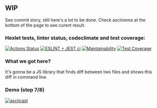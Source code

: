 ## WIP
See commit story, still here's a lot to be done. Check asciinema at the bottom of the page to see curent result.

### Hexlet tests, linter status, codeclimate and test coverage:
[![Actions Status](https://github.com/ilyavazhenin/frontend-project-46/workflows/hexlet-check/badge.svg)](https://github.com/ilyavazhenin/frontend-project-46/actions) [![ESLINT + JEST ci](https://github.com/ilyavazhenin/frontend-project-46/actions/workflows/eslint_and_jest_ci.yml/badge.svg)](https://github.com/ilyavazhenin/frontend-project-46/actions/workflows/eslint_and_jest_ci.yml) [![Maintainability](https://api.codeclimate.com/v1/badges/1f098b6f8bd3f77e4f2f/maintainability)](https://codeclimate.com/github/ilyavazhenin/frontend-project-46/maintainability) [![Test Coverage](https://api.codeclimate.com/v1/badges/1f098b6f8bd3f77e4f2f/test_coverage)](https://codeclimate.com/github/ilyavazhenin/frontend-project-46/test_coverage)

### What we got here?
It's gonna be a JS library that finds diff between two files and shows this diff in command line.

### Demo (step 7/8)
[![asciicast](https://asciinema.org/a/TusWYAKzXy4GAhiIXZ4iq0A0N.svg)](https://asciinema.org/a/TusWYAKzXy4GAhiIXZ4iq0A0N)